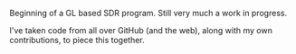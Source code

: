 Beginning of a GL based SDR program. Still very much a work in progress.

I've taken code from all over GitHub (and the web), along with my own
contributions, to piece this together.